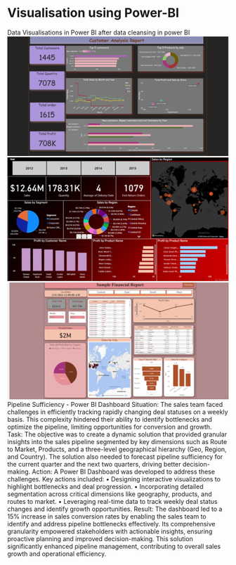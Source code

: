 # Visualisation using Power-BI
Data Visualisations in Power BI after data cleansing in power BI
![image alt](https://github.com/ashishsinha2005/Analytics_Models/blob/b973ec058588a91cd05c6d98c14735792545eca5/1.Data-Visualisations-using-Power-BI-master/Customer%20Analysis.png)
![image alt](https://github.com/ashishsinha2005/Analytics_Models/blob/master/1.Data-Visualisations-using-Power-BI-master/Retail_Global_Customer_Analysis.PNG)
![image alt](https://github.com/ashishsinha2005/Analytics_Models/blob/master/1.Data-Visualisations-using-Power-BI-master/Yearly%20Financial%20Analysis.png)
Pipeline Sufficiency - Power BI Dashboard
Situation:
The sales team faced challenges in efficiently tracking rapidly changing deal statuses on a weekly basis. This complexity hindered their ability to identify bottlenecks and optimize the pipeline, limiting opportunities for conversion and growth.
Task:
The objective was to create a dynamic solution that provided granular insights into the sales pipeline segmented by key dimensions such as Route to Market, Products, and a three-level geographical hierarchy (Geo, Region, and Country). The solution also needed to forecast pipeline sufficiency for the current quarter and the next two quarters, driving better decision-making.
Action:
A Power BI Dashboard was developed to address these challenges. Key actions included:
•	Designing interactive visualizations to highlight bottlenecks and deal progression.
•	Incorporating detailed segmentation across critical dimensions like geography, products, and routes to market.
•	Leveraging real-time data to track weekly deal status changes and identify growth opportunities.
Result:
The dashboard led to a 15% increase in sales conversion rates by enabling the sales team to identify and address pipeline bottlenecks effectively. Its comprehensive granularity empowered stakeholders with actionable insights, ensuring proactive planning and improved decision-making. This solution significantly enhanced pipeline management, contributing to overall sales growth and operational efficiency.











